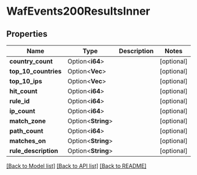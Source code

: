 # WafEvents200ResultsInner

## Properties

Name | Type | Description | Notes
------------ | ------------- | ------------- | -------------
**country_count** | Option<**i64**> |  | [optional]
**top_10_countries** | Option<**Vec<String>**> |  | [optional]
**top_10_ips** | Option<**Vec<String>**> |  | [optional]
**hit_count** | Option<**i64**> |  | [optional]
**rule_id** | Option<**i64**> |  | [optional]
**ip_count** | Option<**i64**> |  | [optional]
**match_zone** | Option<**String**> |  | [optional]
**path_count** | Option<**i64**> |  | [optional]
**matches_on** | Option<**String**> |  | [optional]
**rule_description** | Option<**String**> |  | [optional]

[[Back to Model list]](../README.md#documentation-for-models) [[Back to API list]](../README.md#documentation-for-api-endpoints) [[Back to README]](../README.md)


